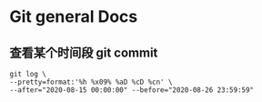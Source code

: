 # Git general Docs

## 查看某个时间段 git commit

``` shell
git log \
--pretty=format:'%h %x09% %aD %cD %cn' \
--after="2020-08-15 00:00:00" --before="2020-08-26 23:59:59"
```
